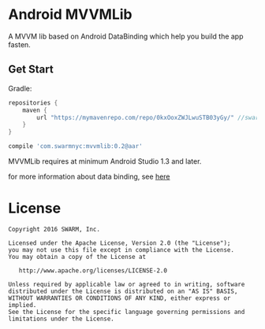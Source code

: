 Android MVVMLib
========

A MVVM lib based on Android DataBinding which help you build the app fasten.


Get Start
--------
Gradle:
```groovy
repositories {
    maven {
        url "https://mymavenrepo.com/repo/0kxOoxZWJLwuSTB03yGy/" //swarm repo
    }
}

compile 'com.swarmnyc:mvvmlib:0.2@aar'
```

MVVMLib requires at minimum Android Studio 1.3 and later.

for more information about data binding, see [here](https://developer.android.com/topic/libraries/data-binding/index.html)


License
=======

    Copyright 2016 SWARM, Inc.

    Licensed under the Apache License, Version 2.0 (the "License");
    you may not use this file except in compliance with the License.
    You may obtain a copy of the License at

       http://www.apache.org/licenses/LICENSE-2.0

    Unless required by applicable law or agreed to in writing, software
    distributed under the License is distributed on an "AS IS" BASIS,
    WITHOUT WARRANTIES OR CONDITIONS OF ANY KIND, either express or implied.
    See the License for the specific language governing permissions and
    limitations under the License.